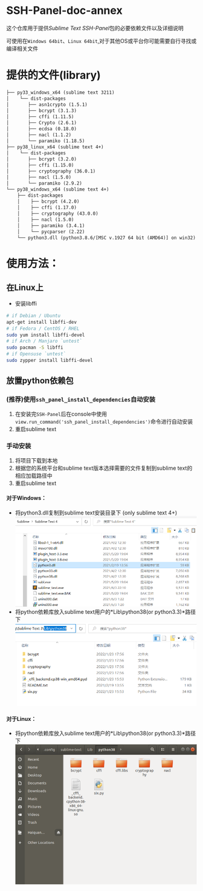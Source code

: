 SSH-Panel-doc-annex
=====================

这个仓库用于提供*Sublime Text SSH-Panel*包的必要依赖文件以及详细说明

可使用在`Windows 64bit`、`Linux 64bit`,对于其他OS或平台你可能需要自行寻找或编译相关文件

# 提供的文件(library)
```
├── py33_windows_x64 (sublime text 3211)
│	 └── dist-packages
│		├── asn1crypto (1.5.1)
│		├── bcrypt (3.1.3)
│		├── cffi (1.11.5)
│		├── Crypto (2.6.1)
│		├── ecdsa (0.18.0)
│		├── nacl (1.1.2)
│		└── paramiko (1.18.5)
├── py38_linux_x64 (sublime text 4+)
│	 └── dist-packages
│		├── bcrypt (3.2.0)
│		├── cffi (1.15.0)
│		├── cryptography (36.0.1)
│		├── nacl (1.5.0)
│		└── paramiko (2.9.2)
└── py38_windows_x64 (sublime text 4+)
	├── dist-packages
	│	 ├── bcrypt (4.2.0)
	│	 ├── cffi (1.17.0)
	│	 ├── cryptography (43.0.0)
	│	 ├── nacl (1.5.0)
	│	 ├── paramiko (3.4.1)
	│	 └── pycparser (2.22)
	└── python3.dll (python3.8.6/[MSC v.1927 64 bit (AMD64)] on win32)
```

# 使用方法：

## 在Linux上
* 安装libffi
```bash
# if Debian / Ubuntu
apt-get install libffi-dev
# if Fedora / CentOS / RHEL
sudo yum install libffi-devel
# if Arch / Manjaro `untest`
sudo pacman -S libffi
# if Opensuse `untest`
sudo zypper install libffi-devel
```

## 放置python依赖包

### (推荐)使用`ssh_panel_install_dependencies`自动安装
1. 在安装完`SSH-Panel`后在console中使用`view.run_command('ssh_panel_install_dependencies')`命令进行自动安装
2. 重启sublime text

### 手动安装
1. 将项目下载到本地
2. 根据您的系统平台和sublime text版本选择需要的文件复制到sublime text的相应加载路径中
3. 重启sublime text

#### 对于Windows：
* 将python3.dll复制到sublime text安装目录下 (only sublime text 4+)
![Screenshot](https://raw.githubusercontent.com/Haiquan-27/SSH-Panel-doc-annex/main/dependent_dll.png)
* 将python依赖库放入sublime text用户的*Lib\python38(or python3.3)*路径下
![Screenshot](https://github.com/Haiquan-27/SSH-Panel-doc-annex/blob/main/dependent_win.png?raw=true)

#### 对于Linux：
* 将python依赖库放入sublime text用户的*Lib\python38(or python3.3)*路径下
![Screenshot](https://github.com/Haiquan-27/SSH-Panel-doc-annex/blob/main/dependent_ubuntu.png?raw=true)
